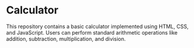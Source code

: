 # Calculator
This repository contains a basic calculator implemented using HTML, CSS, and JavaScript. Users can perform standard arithmetic operations like addition, subtraction, multiplication, and division. 
